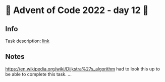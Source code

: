 # 🎄 Advent of Code 2022 - day 12 🎄

## Info

Task description: [link](https://adventofcode.com/2022/day/12)

## Notes

https://en.wikipedia.org/wiki/Dijkstra%27s_algorithm
had to look this up to be able to complete this task.
...